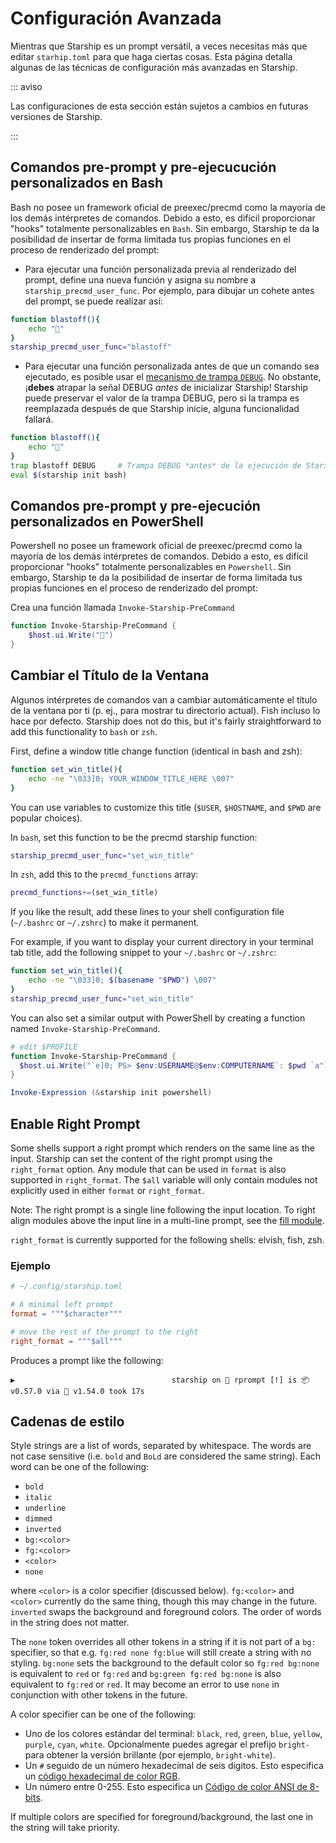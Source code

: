 # Configuración Avanzada

Mientras que Starship es un prompt versátil, a veces necesitas más que editar `starhip.toml` para que haga ciertas cosas. Esta página detalla algunas de las técnicas de configuración más avanzadas en Starship.

::: aviso

Las configuraciones de esta sección están sujetos a cambios en futuras versiones de Starship.

:::

## Comandos pre-prompt y pre-ejecucución personalizados en Bash

Bash no posee un framework oficial de preexec/precmd como la mayoría de los demás intérpretes de comandos. Debido a esto, es difícil proporcionar "hooks" totalmente personalizables en `Bash`. Sin embargo, Starship te da la posibilidad de insertar de forma limitada tus propias funciones en el proceso de renderizado del prompt:

- Para ejecutar una función personalizada previa al renderizado del prompt, define una nueva función y asigna su nombre a `starship_precmd_user_func`. Por ejemplo, para dibujar un cohete antes del prompt, se puede realizar así:

```bash
function blastoff(){
    echo "🚀"
}
starship_precmd_user_func="blastoff"
```

- Para ejecutar una función personalizada antes de que un comando sea ejecutado, es posible usar el [mecanismo de trampa `DEBUG`](https://jichu4n.com/posts/debug-trap-and-prompt_command-in-bash/). No obstante, ¡**debes** atrapar la señal DEBUG *antes* de inicializar Starship! Starship puede preservar el valor de la trampa DEBUG, pero si la trampa es reemplazada después de que Starship inicie, alguna funcionalidad fallará.

```bash
function blastoff(){
    echo "🚀"
}
trap blastoff DEBUG     # Trampa DEBUG *antes* de la ejecución de Starship
eval $(starship init bash)
```

## Comandos pre-prompt y pre-ejecución personalizados en PowerShell

Powershell no posee un framework oficial de preexec/precmd como la mayoría de los demás intérpretes de comandos. Debido a esto, es difícil proporcionar "hooks" totalmente personalizables en `Powershell`. Sin embargo, Starship te da la posibilidad de insertar de forma limitada tus propias funciones en el proceso de renderizado del prompt:

Crea una función llamada `Invoke-Starship-PreCommand`

```powershell
function Invoke-Starship-PreCommand {
    $host.ui.Write("🚀")
}
```

## Cambiar el Título de la Ventana

Algunos intérpretes de comandos van a cambiar automáticamente el título de la ventana por ti (p. ej., para mostrar tu directorio actual). Fish incluso lo hace por defecto. Starship does not do this, but it's fairly straightforward to add this functionality to `bash` or `zsh`.

First, define a window title change function (identical in bash and zsh):

```bash
function set_win_title(){
    echo -ne "\033]0; YOUR_WINDOW_TITLE_HERE \007"
}
```

You can use variables to customize this title (`$USER`, `$HOSTNAME`, and `$PWD` are popular choices).

In `bash`, set this function to be the precmd starship function:

```bash
starship_precmd_user_func="set_win_title"
```

In `zsh`, add this to the `precmd_functions` array:

```bash
precmd_functions+=(set_win_title)
```

If you like the result, add these lines to your shell configuration file (`~/.bashrc` or `~/.zshrc`) to make it permanent.

For example, if you want to display your current directory in your terminal tab title, add the following snippet to your `~/.bashrc` or `~/.zshrc`:

```bash
function set_win_title(){
    echo -ne "\033]0; $(basename "$PWD") \007"
}
starship_precmd_user_func="set_win_title"
```

You can also set a similar output with PowerShell by creating a function named `Invoke-Starship-PreCommand`.

```powershell
# edit $PROFILE
function Invoke-Starship-PreCommand {
  $host.ui.Write("`e]0; PS> $env:USERNAME@$env:COMPUTERNAME`: $pwd `a")
}

Invoke-Expression (&starship init powershell)
```

## Enable Right Prompt

Some shells support a right prompt which renders on the same line as the input. Starship can set the content of the right prompt using the `right_format` option. Any module that can be used in `format` is also supported in `right_format`. The `$all` variable will only contain modules not explicitly used in either `format` or `right_format`.

Note: The right prompt is a single line following the input location. To right align modules above the input line in a multi-line prompt, see the [fill module](/config/#fill).

`right_format` is currently supported for the following shells: elvish, fish, zsh.

### Ejemplo

```toml
# ~/.config/starship.toml

# A minimal left prompt
format = """$character"""

# move the rest of the prompt to the right
right_format = """$all"""
```

Produces a prompt like the following:

```
▶                                   starship on  rprompt [!] is 📦 v0.57.0 via 🦀 v1.54.0 took 17s
```


## Cadenas de estilo

Style strings are a list of words, separated by whitespace. The words are not case sensitive (i.e. `bold` and `BoLd` are considered the same string). Each word can be one of the following:

  - `bold`
  - `italic`
  - `underline`
  - `dimmed`
  - `inverted`
  - `bg:<color>`
  - `fg:<color>`
  - `<color>`
  - `none`

where `<color>` is a color specifier (discussed below). `fg:<color>` and `<color>` currently do the same thing, though this may change in the future. `inverted` swaps the background and foreground colors. The order of words in the string does not matter.

The `none` token overrides all other tokens in a string if it is not part of a `bg:` specifier, so that e.g. `fg:red none fg:blue` will still create a string with no styling. `bg:none` sets the background to the default color so `fg:red bg:none` is equivalent to `red` or `fg:red` and `bg:green fg:red bg:none` is also equivalent to `fg:red` or `red`. It may become an error to use `none` in conjunction with other tokens in the future.

A color specifier can be one of the following:

 - Uno de los colores estándar del terminal: `black`, `red`, `green`, `blue`, `yellow`, `purple`, `cyan`, `white`. Opcionalmente puedes agregar el prefijo `bright-` para obtener la versión brillante (por ejemplo, `bright-white`).
 - Un `#` seguido de un número hexadecimal de seis dígitos. Esto especifica un [código hexadecimal de color RGB](https://www.w3schools.com/colors/colors_hexadecimal.asp).
 - Un número entre 0-255. Esto especifica un [Código de color ANSI de 8-bits](https://i.stack.imgur.com/KTSQa.png).

If multiple colors are specified for foreground/background, the last one in the string will take priority.
